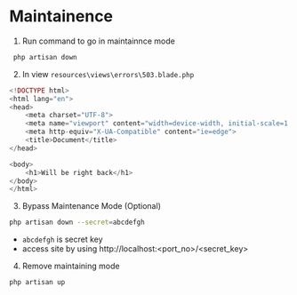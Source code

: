 # Maintainence

1. Run command to go in maintainnce mode

```bash
 php artisan down
```

2. In view `resources\views\errors\503.blade.php`

```php
<!DOCTYPE html>
<html lang="en">
<head>
    <meta charset="UTF-8">
    <meta name="viewport" content="width=device-width, initial-scale=1.0">
    <meta http-equiv="X-UA-Compatible" content="ie=edge">
    <title>Document</title>
</head>

<body>
    <h1>Will be right back</h1>
</body>
</html>
```

3. Bypass Maintenance Mode (Optional)

```bash
php artisan down --secret=abcdefgh
```

- `abcdefgh` is secret key
- access site by using http://localhost:<port_no>/<secret_key>

4. Remove maintaining mode

```bash
php artisan up
```
